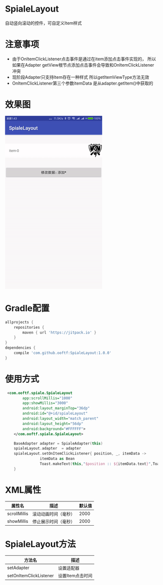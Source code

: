 # SpialeLayout
自动竖向滚动的控件，可自定义Item样式
# 注意事项
* 由于OnItemClickListener点击事件是通过在item添加点击事件实现的，
所以如果在Adapter getView根节点添加点击事件会导致和OnItemClickListener冲突
* 现阶段Adapter只支持Item存在一种样式 所以getItemViewType方法无效
* OnItemClickListener第三个参数itemData 是从adapter.getItem()中获取的
# 效果图
![](https://github.com/ooftf/SpialeLayout/raw/master/ImageRepository/SpialeLayout.gif)
# Gradle配置
```groovy
allprojects {
    repositories {
        maven { url 'https://jitpack.io' }
    }
}
dependencies {
    compile 'com.github.ooftf:SpialeLayout:1.0.0'
}
```
# 使用方式
```xml
 <com.ooftf.spiale.SpialeLayout
        app:scrollMillis="1000"
        app:showMillis="3000"
        android:layout_marginTop="36dp"
        android:id="@+id/spialeLayout"
        android:layout_width="match_parent"
        android:layout_height="56dp"
        android:background="#FFFFFF">
    </com.ooftf.spiale.SpialeLayout>
```
```kotlin
    BaseAdapter adapter = SpialeAdapter(this)
    spialeLayout.adapter  = adapter
    spialeLayout.setOnItemClickListener{ position, _, itemData ->
                itemData as Bean
                Toast.makeText(this,"$position :: ${itemData.text}",Toast.LENGTH_SHORT).show()
    }
```
# XML属性
|属性名|描述|默认值|
|---|---|---|
|scrollMillis|滚动动画时间（毫秒）|2000|
|showMillis|停止展示时间（毫秒）|2000|
# SpialeLayout方法
|方法名|描述|
|---|---|
|setAdapter|设置适配器|
|setOnItemClickListener|设置Item点击时间|